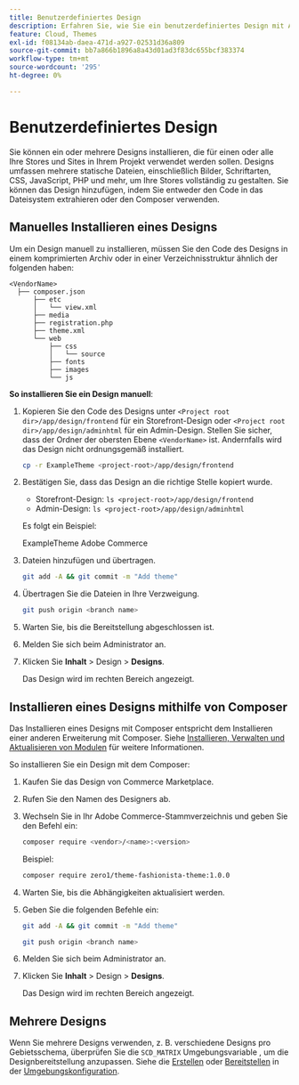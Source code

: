 ```yaml
---
title: Benutzerdefiniertes Design
description: Erfahren Sie, wie Sie ein benutzerdefiniertes Design mit Adobe Commerce in der Cloud-Infrastruktur installieren.
feature: Cloud, Themes
exl-id: f08134ab-daea-471d-a927-02531d36a809
source-git-commit: bb7a866b1896a8a43d01ad3f83dc655bcf383374
workflow-type: tm+mt
source-wordcount: '295'
ht-degree: 0%

---
```


# Benutzerdefiniertes Design

Sie können ein oder mehrere Designs installieren, die für einen oder alle Ihre Stores und Sites in Ihrem Projekt verwendet werden sollen. Designs umfassen mehrere statische Dateien, einschließlich Bilder, Schriftarten, CSS, JavaScript, PHP und mehr, um Ihre Stores vollständig zu gestalten. Sie können das Design hinzufügen, indem Sie entweder den Code in das Dateisystem extrahieren oder den Composer verwenden.

## Manuelles Installieren eines Designs

Um ein Design manuell zu installieren, müssen Sie den Code des Designs in einem komprimierten Archiv oder in einer Verzeichnisstruktur ähnlich der folgenden haben:

```text
<VendorName>
  ├── composer.json
      ├── etc
      │   └── view.xml
      ├── media
      ├── registration.php
      ├── theme.xml
      └── web
          ├── css
          │   └── source
          ├── fonts
          ├── images
          └── js
```

**So installieren Sie ein Design manuell**:

1. Kopieren Sie den Code des Designs unter `<Project root dir>/app/design/frontend` für ein Storefront-Design oder `<Project root dir>/app/design/adminhtml` für ein Admin-Design. Stellen Sie sicher, dass der Ordner der obersten Ebene `<VendorName>` ist. Andernfalls wird das Design nicht ordnungsgemäß installiert.

   ```bash
   cp -r ExampleTheme <project-root>/app/design/frontend
   ```

1. Bestätigen Sie, dass das Design an die richtige Stelle kopiert wurde.

   * Storefront-Design: `ls <project-root>/app/design/frontend`
   * Admin-Design: `ls <project-root>/app/design/adminhtml`

   Es folgt ein Beispiel:

   ExampleTheme Adobe Commerce

1. Dateien hinzufügen und übertragen.

   ```bash
   git add -A && git commit -m "Add theme"
   ```

1. Übertragen Sie die Dateien in Ihre Verzweigung.

   ```bash
   git push origin <branch name>
   ```

1. Warten Sie, bis die Bereitstellung abgeschlossen ist.
1. Melden Sie sich beim Administrator an.
1. Klicken Sie **Inhalt** > Design > **Designs**.

   Das Design wird im rechten Bereich angezeigt.

## Installieren eines Designs mithilfe von Composer

Das Installieren eines Designs mit Composer entspricht dem Installieren einer anderen Erweiterung mit Composer. Siehe [Installieren, Verwalten und Aktualisieren von Modulen](extensions.md) für weitere Informationen.

So installieren Sie ein Design mit dem Composer:

1. Kaufen Sie das Design von Commerce Marketplace.
1. Rufen Sie den Namen des Designers ab.
1. Wechseln Sie in Ihr Adobe Commerce-Stammverzeichnis und geben Sie den Befehl ein:

   ```bash
   composer require <vendor>/<name>:<version>
   ```

   Beispiel:

   ```bash
   composer require zero1/theme-fashionista-theme:1.0.0
   ```

1. Warten Sie, bis die Abhängigkeiten aktualisiert werden.
1. Geben Sie die folgenden Befehle ein:

   ```bash
   git add -A && git commit -m "Add theme"
   ```

   ```bash
   git push origin <branch name>
   ```

1. Melden Sie sich beim Administrator an.
1. Klicken Sie **Inhalt** > Design > **Designs**.

   Das Design wird im rechten Bereich angezeigt.

## Mehrere Designs

Wenn Sie mehrere Designs verwenden, z. B. verschiedene Designs pro Gebietsschema, überprüfen Sie die `SCD_MATRIX` Umgebungsvariable , um die Designbereitstellung anzupassen. Siehe die [Erstellen](../environment/variables-build.md#scd_matrix) oder [Bereitstellen](../environment/variables-deploy.md#scd_matrix) in der [Umgebungskonfiguration](../environment/configure-env-yaml.md).
